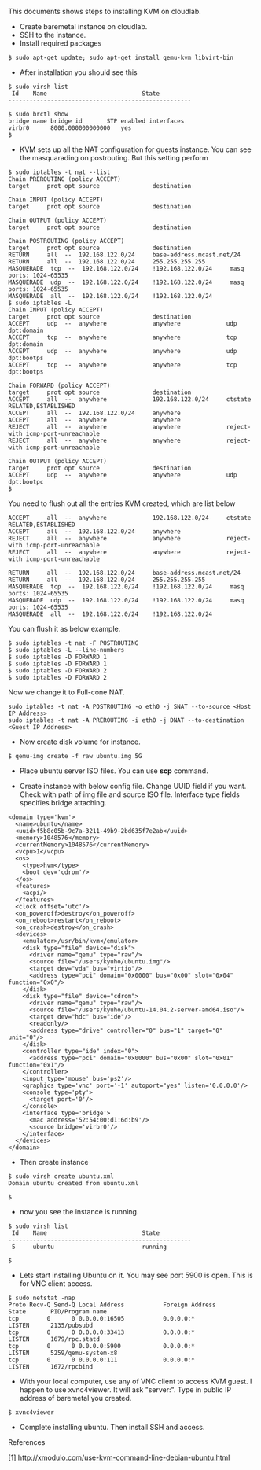 This documents shows steps to installing KVM on cloudlab.

* Create baremetal instance on cloudlab. 
* SSH to the instance.
* Install required packages
```
$ sudo apt-get update; sudo apt-get install qemu-kvm libvirt-bin
```

* After installation you should see this 
```
$ sudo virsh list
 Id    Name                           State
----------------------------------------------------

$ sudo brctl show
bridge name	bridge id		STP enabled	interfaces
virbr0		8000.000000000000	yes		
$
```
* KVM sets up all the NAT configuration for guests instance. You can see the masquarading on postrouting. But this setting perform
```
$ sudo iptables -t nat --list
Chain PREROUTING (policy ACCEPT)
target     prot opt source               destination         

Chain INPUT (policy ACCEPT)
target     prot opt source               destination         

Chain OUTPUT (policy ACCEPT)
target     prot opt source               destination         

Chain POSTROUTING (policy ACCEPT)
target     prot opt source               destination         
RETURN     all  --  192.168.122.0/24     base-address.mcast.net/24 
RETURN     all  --  192.168.122.0/24     255.255.255.255     
MASQUERADE  tcp  --  192.168.122.0/24    !192.168.122.0/24     masq ports: 1024-65535
MASQUERADE  udp  --  192.168.122.0/24    !192.168.122.0/24     masq ports: 1024-65535
MASQUERADE  all  --  192.168.122.0/24    !192.168.122.0/24    
$ sudo iptables -L
Chain INPUT (policy ACCEPT)
target     prot opt source               destination         
ACCEPT     udp  --  anywhere             anywhere             udp dpt:domain
ACCEPT     tcp  --  anywhere             anywhere             tcp dpt:domain
ACCEPT     udp  --  anywhere             anywhere             udp dpt:bootps
ACCEPT     tcp  --  anywhere             anywhere             tcp dpt:bootps

Chain FORWARD (policy ACCEPT)
target     prot opt source               destination         
ACCEPT     all  --  anywhere             192.168.122.0/24     ctstate RELATED,ESTABLISHED
ACCEPT     all  --  192.168.122.0/24     anywhere            
ACCEPT     all  --  anywhere             anywhere            
REJECT     all  --  anywhere             anywhere             reject-with icmp-port-unreachable
REJECT     all  --  anywhere             anywhere             reject-with icmp-port-unreachable

Chain OUTPUT (policy ACCEPT)
target     prot opt source               destination         
ACCEPT     udp  --  anywhere             anywhere             udp dpt:bootpc
$ 
```

You need to flush out all the entries KVM created, which are list below
```
ACCEPT     all  --  anywhere             192.168.122.0/24     ctstate RELATED,ESTABLISHED
ACCEPT     all  --  192.168.122.0/24     anywhere 
REJECT     all  --  anywhere             anywhere             reject-with icmp-port-unreachable
REJECT     all  --  anywhere             anywhere             reject-with icmp-port-unreachable

RETURN     all  --  192.168.122.0/24     base-address.mcast.net/24 
RETURN     all  --  192.168.122.0/24     255.255.255.255     
MASQUERADE  tcp  --  192.168.122.0/24    !192.168.122.0/24     masq ports: 1024-65535
MASQUERADE  udp  --  192.168.122.0/24    !192.168.122.0/24     masq ports: 1024-65535
MASQUERADE  all  --  192.168.122.0/24    !192.168.122.0/24    
```

You can flush it as below example.  
```
$ sudo iptables -t nat -F POSTROUTING
$ sudo iptables -L --line-numbers
$ sudo iptables -D FORWARD 1
$ sudo iptables -D FORWARD 1
$ sudo iptables -D FORWARD 2
$ sudo iptables -D FORWARD 2
```

Now we change it to Full-cone NAT. 
```
sudo iptables -t nat -A POSTROUTING -o eth0 -j SNAT --to-source <Host IP Address>
sudo iptables -t nat -A PREROUTING -i eth0 -j DNAT --to-destination <Guest IP Address>
```

* Now create disk volume for instance. 
```
$ qemu-img create -f raw ubuntu.img 5G
```
* Place ubuntu server ISO files. You can use **scp** command. 

* Create instance with below config file. 
Change UUID field if you want. Check with path of img file and source ISO file. Interface type fields specifies bridge attaching. 

```
<domain type='kvm'>
  <name>ubuntu</name>
  <uuid>f5b8c05b-9c7a-3211-49b9-2bd635f7e2ab</uuid>
  <memory>1048576</memory>
  <currentMemory>1048576</currentMemory>
  <vcpu>1</vcpu>
  <os>
    <type>hvm</type>
    <boot dev='cdrom'/>
  </os>
  <features>
    <acpi/>
  </features>
  <clock offset='utc'/>
  <on_poweroff>destroy</on_poweroff>
  <on_reboot>restart</on_reboot>
  <on_crash>destroy</on_crash>
  <devices>
    <emulator>/usr/bin/kvm</emulator>
    <disk type="file" device="disk">
      <driver name="qemu" type="raw"/>
      <source file="/users/kyuho/ubuntu.img"/>
      <target dev="vda" bus="virtio"/>
      <address type="pci" domain="0x0000" bus="0x00" slot="0x04" function="0x0"/>
    </disk>
    <disk type="file" device="cdrom">
      <driver name="qemu" type="raw"/>
      <source file="/users/kyuho/ubuntu-14.04.2-server-amd64.iso"/>
      <target dev="hdc" bus="ide"/>
      <readonly/>
      <address type="drive" controller="0" bus="1" target="0" unit="0"/>
    </disk>
    <controller type="ide" index="0">
      <address type="pci" domain="0x0000" bus="0x00" slot="0x01" function="0x1"/>
    </controller>
    <input type='mouse' bus='ps2'/>
    <graphics type='vnc' port='-1' autoport="yes" listen='0.0.0.0'/>
    <console type='pty'>
      <target port='0'/>
    </console>
    <interface type='bridge'>
      <mac address='52:54:00:d1:6d:b9'/>
      <source bridge='virbr0'/>
    </interface>
  </devices>
</domain>

```
* Then create instance
```
$ sudo virsh create ubuntu.xml
Domain ubuntu created from ubuntu.xml

$ 
```
* now you see the instance is running.
```
$ sudo virsh list
 Id    Name                           State
----------------------------------------------------
 5     ubuntu                         running

$ 
```

* Lets start installing Ubuntu on it. You may see port 5900 is open. This is for VNC client access. 
```
$ sudo netstat -nap
Proto Recv-Q Send-Q Local Address           Foreign Address         State       PID/Program name
tcp        0      0 0.0.0.0:16505           0.0.0.0:*               LISTEN      2135/pubsubd    
tcp        0      0 0.0.0.0:33413           0.0.0.0:*               LISTEN      1679/rpc.statd  
tcp        0      0 0.0.0.0:5900            0.0.0.0:*               LISTEN      5259/qemu-system-x8
tcp        0      0 0.0.0.0:111             0.0.0.0:*               LISTEN      1672/rpcbind
```

* With your local computer, use any of VNC client to access KVM guest. I happen to use xvnc4viewer. It will ask "server:". Type in public IP address of baremetal you created. 
```
$ xvnc4viewer
```

* Complete installing ubuntu. Then install SSH and access. 


References

[1] http://xmodulo.com/use-kvm-command-line-debian-ubuntu.html
